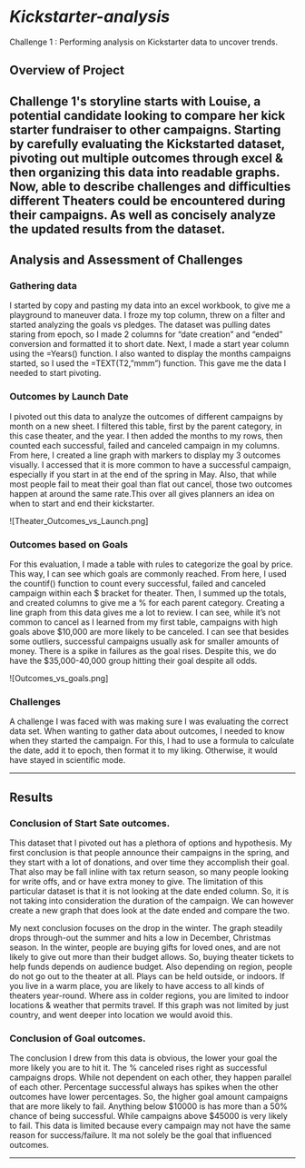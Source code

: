 # ***Kickstarter-analysis***
Challenge 1 : Performing analysis on Kickstarter data to uncover trends.

## **Overview of Project**

Challenge 1's storyline starts with Louise, a potential candidate looking to compare her kick starter fundraiser to other campaigns. Starting by carefully evaluating the Kickstarted dataset, pivoting out multiple outcomes through excel & then organizing this data into readable graphs. Now, able to describe challenges and difficulties different Theaters could be encountered during their campaigns. As well as concisely analyze the updated results from the dataset.  
--------------------------------------------------------------------------------------------------------------------------------------------------------------------------------
## Analysis and Assessment of Challenges
### Gathering data

  I started by copy and pasting my data into an excel workbook, to give me a playground to maneuver data. I froze my top column, threw on a filter and started analyzing the goals vs pledges. The dataset was pulling dates staring from epoch, so I made 2 columns for “date creation” and “ended” conversion and formatted it to short date. Next, I made a start year column using the =Years() function. I also wanted to display the months campaigns started, so I used the =TEXT(T2,”mmm”) function. This gave me the data I needed to start pivoting. 

### Outcomes by Launch Date
  I pivoted out this data to analyze the outcomes of different campaigns by month on a new sheet. I filtered this table, first by the parent category, in this case theater, and the year. I then added the months to my rows, then counted each successful, failed and canceled campaign in my columns. From here, I created a line graph with markers to display my 3 outcomes visually. I accessed that it is more common to have a successful campaign, especially if you start in at the end of the spring in May. Also, that while most people fail to meat their goal than flat out cancel, those two outcomes happen at around the same rate.This over all gives planners an idea on when to start and end their kickstarter. 

![Theater_Outcomes_vs_Launch.png]

### Outcomes based on Goals
  For this evaluation, I made a table with rules to categorize the goal by price. This way, I can see which goals are commonly reached. From here, I used the countif() function to count every successful, failed and canceled campaign within each $ bracket for theater. Then, I summed up the totals, and created columns to give me a % for each parent category. Creating a line graph from this data gives me a lot to review. I can see, while it’s not common to cancel as I learned from my first table, campaigns with high goals above $10,000 are more likely to be canceled. I can see that besides some outliers, successful campaigns usually ask for smaller amounts of money. There is a spike in failures as the goal rises. Despite this, we do have the $35,000-40,000 group hitting their goal despite all odds. 

![Outcomes_vs_goals.png]

### Challenges
  A challenge I was faced with was making sure I was evaluating the correct data set. When wanting to gather data about outcomes, I needed to know when they started the campaign. For this, I had to use a formula to calculate the date, add it to epoch, then format it to my liking. Otherwise, it would have stayed in scientific mode. 

------------------------------------------------------------------------------------------------------------------------------------------------------------------------------
## Results

### Conclusion of Start Sate outcomes.
  This dataset that I pivoted out has a plethora of options and hypothesis. My first conclusion is that people announce their campaigns in the spring, and they start with a lot of donations, and over time they accomplish their goal. That also may be fall inline with tax return season, so many people looking for write offs, and or have extra money to give. The limitation of this particular dataset is that it is not looking at the date ended column. So, it is not taking into consideration the duration of the campaign. We can however create a new graph that does look at the date ended and compare the two.

  My next conclusion focuses on the drop in the winter. The graph steadily drops through-out the summer and hits a low in December, Christmas season. In the winter, people are buying gifts for loved ones, and are not likely to give out more than their budget allows. So, buying theater tickets to help funds depends on audience budget. Also depending on region, people do not go out to the theater at all. Plays can be held outside, or indoors. If you live in a warm place, you are likely to have access to all kinds of theaters year-round. Where ass in colder regions, you are limited to indoor locations & weather that permits travel. If this graph was not limited by just country, and went deeper into location we would avoid this. 
### Conclusion of Goal outcomes.

The conclusion I drew from this data is obvious, the lower your goal the more likely you are to hit it. The % canceled rises right as successful campaigns drops. While not dependent on each other, they happen parallel of each other.  Percentage successful always has spikes when the other outcomes have lower percentages. So, the higher goal amount campaigns that are more likely to fail. Anything below $10000 is has more than a 50% chance of being successful. While campaigns above $45000 is very likely to fail. This data is limited because every campaign may not have the same reason for success/failure. It ma not solely be the goal that influenced outcomes.

---------------------------------------------------------------------------------------------------------------------------------------------------------------------------


